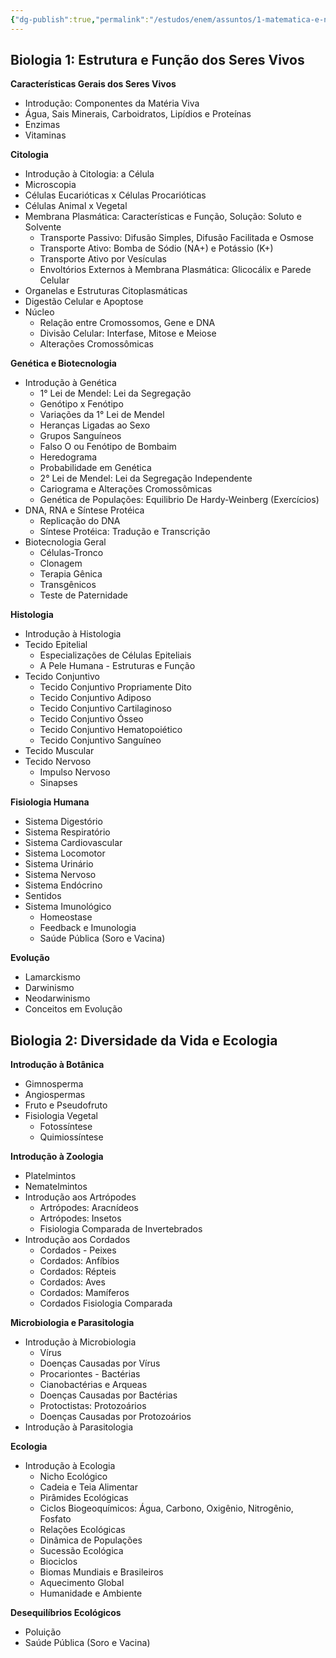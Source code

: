 ```yaml
---
{"dg-publish":true,"permalink":"/estudos/enem/assuntos/1-matematica-e-natureza/biologia/","updated":"2025-03-08T18:09:44.765-03:00"}
---
```


## Biologia 1: Estrutura e Função dos Seres Vivos

**Características Gerais dos Seres Vivos**

- Introdução: Componentes da Matéria Viva
- Água, Sais Minerais, Carboidratos, Lipídios e Proteínas
- Enzimas
- Vitaminas

**Citologia**

- Introdução à Citologia: a Célula
- Microscopia
- Células Eucarióticas x Células Procarióticas
- Células Animal x Vegetal
- Membrana Plasmática: Características e Função, Solução: Soluto e Solvente
	- Transporte Passivo: Difusão Simples, Difusão Facilitada e Osmose
	- Transporte Ativo: Bomba de Sódio (NA+) e Potássio (K+)
	- Transporte Ativo por Vesículas
	- Envoltórios Externos à Membrana Plasmática: Glicocálix e Parede Celular
- Organelas e Estruturas Citoplasmáticas
- Digestão Celular e Apoptose
- Núcleo
	- Relação entre Cromossomos, Gene e DNA
	- Divisão Celular: Interfase, Mitose e Meiose
	- Alterações Cromossômicas

**Genética e Biotecnologia**

- Introdução à Genética
	- 1° Lei de Mendel: Lei da Segregação
	- Genótipo x Fenótipo
	- Variações da 1° Lei de Mendel
	- Heranças Ligadas ao Sexo
	- Grupos Sanguíneos
	- Falso O ou Fenótipo de Bombaim
	- Heredograma
	- Probabilidade em Genética
	- 2° Lei de Mendel: Lei da Segregação Independente
	- Cariograma e Alterações Cromossômicas
	- Genética de Populações: Equilibrio De Hardy-Weinberg (Exercícios)
- DNA, RNA e Síntese Protéica
	- Replicação do DNA
	- Síntese Protéica: Tradução e Transcrição
- Biotecnologia Geral
	- Células-Tronco
	- Clonagem
	- Terapia Gênica
	- Transgênicos
	- Teste de Paternidade

**Histologia**

- Introdução à Histologia
- Tecido Epitelial
	- Especializações de Células Epiteliais
	- A Pele Humana - Estruturas e Função
- Tecido Conjuntivo
	- Tecido Conjuntivo Propriamente Dito
	- Tecido Conjuntivo Adiposo
	- Tecido Conjuntivo Cartilaginoso
	- Tecido Conjuntivo Ósseo
	- Tecido Conjuntivo Hematopoiético
	- Tecido Conjuntivo Sanguíneo
- Tecido Muscular
- Tecido Nervoso
	- Impulso Nervoso
	- Sinapses

**Fisiologia Humana**

- Sistema Digestório
- Sistema Respiratório
- Sistema Cardiovascular
- Sistema Locomotor
- Sistema Urinário
- Sistema Nervoso
- Sistema Endócrino
- Sentidos
- Sistema Imunológico
	- Homeostase
	- Feedback e Imunologia
	- Saúde Pública (Soro e Vacina)

**Evolução**

- Lamarckismo
- Darwinismo
- Neodarwinismo
- Conceitos em Evolução

## Biologia 2: Diversidade da Vida e Ecologia

**Introdução à Botânica**

- Gimnosperma
- Angiospermas
- Fruto e Pseudofruto
- Fisiologia Vegetal
	- Fotossíntese
	- Quimiossíntese

**Introdução à Zoologia**

- Platelmintos
- Nematelmintos
- Introdução aos Artrópodes
	- Artrópodes: Aracnídeos
	- Artrópodes: Insetos
	- Fisiologia Comparada de Invertebrados
- Introdução aos Cordados
	- Cordados - Peixes
	- Cordados: Anfíbios
	- Cordados: Répteis
	- Cordados: Aves
	- Cordados: Mamíferos
	- Cordados Fisiologia Comparada

**Microbiologia e Parasitologia**

- Introdução à Microbiologia
	- Vírus
	- Doenças Causadas por Vírus
	- Procariontes - Bactérias
	- Cianobactérias e Arqueas
	- Doenças Causadas por Bactérias
	- Protoctistas: Protozoários
	- Doenças Causadas por Protozoários
- Introdução à Parasitologia

**Ecologia**

- Introdução à Ecologia
	- Nicho Ecológico
	- Cadeia e Teia Alimentar
	- Pirâmides Ecológicas
	- Ciclos Biogeoquímicos: Água, Carbono, Oxigênio, Nitrogênio, Fosfato
	- Relações Ecológicas
	- Dinâmica de Populações
	- Sucessão Ecológica
	- Biociclos
	- Biomas Mundiais e Brasileiros
	- Aquecimento Global
	- Humanidade e Ambiente

**Desequilíbrios Ecológicos**

- Poluição
- Saúde Pública (Soro e Vacina)
